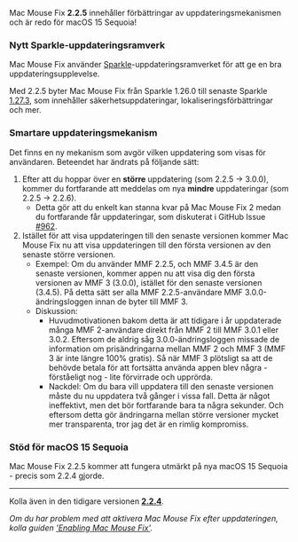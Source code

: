 Mac Mouse Fix **2.2.5** innehåller förbättringar av uppdateringsmekanismen och är redo för macOS 15 Sequoia!

### Nytt Sparkle-uppdateringsramverk

Mac Mouse Fix använder [Sparkle](https://sparkle-project.org/)-uppdateringsramverket för att ge en bra uppdateringsupplevelse.

Med 2.2.5 byter Mac Mouse Fix från Sparkle 1.26.0 till senaste Sparkle [1.27.3](https://github.com/sparkle-project/Sparkle/releases/tag/1.27.3), som innehåller säkerhetsuppdateringar, lokaliseringsförbättringar och mer.

### Smartare uppdateringsmekanism

Det finns en ny mekanism som avgör vilken uppdatering som visas för användaren. Beteendet har ändrats på följande sätt:

1. Efter att du hoppar över en **större** uppdatering (som 2.2.5 -> 3.0.0), kommer du fortfarande att meddelas om nya **mindre** uppdateringar (som 2.2.5 -> 2.2.6).
    - Detta gör att du enkelt kan stanna kvar på Mac Mouse Fix 2 medan du fortfarande får uppdateringar, som diskuterat i GitHub Issue [#962](https://github.com/noah-nuebling/mac-mouse-fix/issues/962).
2. Istället för att visa uppdateringen till den senaste versionen kommer Mac Mouse Fix nu att visa uppdateringen till den första versionen av den senaste större versionen.
    - Exempel: Om du använder MMF 2.2.5, och MMF 3.4.5 är den senaste versionen, kommer appen nu att visa dig den första versionen av MMF 3 (3.0.0), istället för den senaste versionen (3.4.5). På detta sätt ser alla MMF 2.2.5-användare MMF 3.0.0-ändringsloggen innan de byter till MMF 3.
    - Diskussion:
        - Huvudmotivationen bakom detta är att tidigare i år uppdaterade många MMF 2-användare direkt från MMF 2 till MMF 3.0.1 eller 3.0.2. Eftersom de aldrig såg 3.0.0-ändringsloggen missade de information om prisändringarna mellan MMF 2 och MMF 3 (MMF 3 är inte längre 100% gratis). Så när MMF 3 plötsligt sa att de behövde betala för att fortsätta använda appen blev några - förståeligt nog - lite förvirrade och upprörda.
        - Nackdel: Om du bara vill uppdatera till den senaste versionen måste du nu uppdatera två gånger i vissa fall. Detta är något ineffektivt, men det bör fortfarande bara ta några sekunder. Och eftersom detta gör ändringarna mellan större versioner mycket mer transparenta, tror jag det är en rimlig kompromiss.

### Stöd för macOS 15 Sequoia

Mac Mouse Fix 2.2.5 kommer att fungera utmärkt på nya macOS 15 Sequoia - precis som 2.2.4 gjorde.

---

Kolla även in den tidigare versionen [**2.2.4**](https://github.com/noah-nuebling/mac-mouse-fix/releases/tag/2.2.4).

*Om du har problem med att aktivera Mac Mouse Fix efter uppdateringen, kolla guiden ['Enabling Mac Mouse Fix'](https://github.com/noah-nuebling/mac-mouse-fix/discussions/861).*